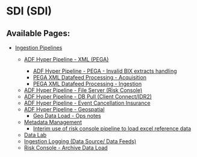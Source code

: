 # SDI (SDI)

<div id="main-content" class="pageSection">

</div>

  
  

<div class="pageSection">

<div class="pageSectionHeader">

## Available Pages:

</div>

-   [Ingestion Pipelines](Ingestion_Pipelines.md)
    -   [ADF Hyper Pipeline - XML
        (PEGA)](ADF_Hyper_Pipeline_-_XML_PEGA_.md)
        -   [ADF Hyper Pipeline - PEGA - Invalid BIX extracts
            handling](ADF_Hyper_Pipeline_-_PEGA_-_Invalid_BIX_extracts_handling.md)

        <!-- -->

        -   [PEGA XML Datafeed Processing -
            Acquisition](PEGA_XML_Datafeed_Processing_-_Acquisition.md)

        <!-- -->

        -   [PEGA XML Datafeed Processing -
            Ingestion](PEGA_XML_Datafeed_Processing_-_Ingestion.md)

    <!-- -->

    -   [ADF Hyper Pipeline - File Server (Risk
        Console)](ADF_Hyper_Pipeline_-_File_Server_Risk_Console_.md)

    <!-- -->

    -   [ADF Hyper Pipeline - DB Pull (Client
        Connect/IDR2)](ADF_Hyper_Pipeline_-_DB_Pull_Client_Connect_IDR2_.md)

    <!-- -->

    -   [ADF Hyper Pipeline - Event Cancellation
        Insurance](ADF_Hyper_Pipeline_-_Event_Cancellation_Insurance.md)

    <!-- -->

    -   [ADF Hyper Pipeline -
        Geospatial](ADF_Hyper_Pipeline_-_Geospatial.md)
        -   [Geo Data Load - Ops notes](Geo_Data_Load_-_Ops_notes.md)

    <!-- -->

    -   [Metadata Management](Metadata_Management.md)
        -   [Interim use of risk console pipeline to load excel
            reference
            data](Interim_use_of_risk_console_pipeline_to_load_excel_reference_data.md)

    <!-- -->

    -   [Data Lab](Data_Lab.md)

    <!-- -->

    -   [Ingestion Logging (Data Source/ Data
        Feeds)](Ingestion_Logging_Data_Source_Data_Feeds_.md)

    <!-- -->

    -   [Risk Console - Archive Data
        Load](Risk_Console_-_Archive_Data_Load.md)

</div>
